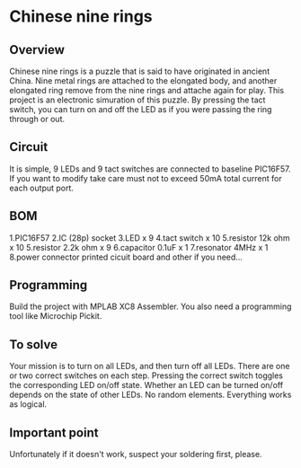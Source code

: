 # Chinese nine rings
## Overview
Chinese nine rings is a puzzle that is said to have originated in ancient China.
Nine metal rings are attached to the elongated body, and another elongated ring remove from the nine rings and attache again for play.
This project is an electronic simuration of this puzzle. By pressing the tact switch, you can turn on and off the LED as if you were passing the ring through or out.

## Circuit
It is simple, 9 LEDs and 9 tact switches are connected to baseline PIC16F57.
If you want to modify take care must not to exceed 50mA total current for each output port.

## BOM
1.PIC16F57
2.IC (28p) socket
3.LED x 9
4.tact switch x 10
5.resistor 12k ohm x 10
5.resistor 2.2k ohm x 9
6.capacitor 0.1uF x 1
7.resonator 4MHz x 1
8.power connector
printed cicuit board and other if you need...

## Programming
Build the project with MPLAB XC8 Assembler. You also need a programming tool like Microchip Pickit.

## To solve
Your mission is to turn on all LEDs, and then turn off all LEDs.
There are one or two correct switches on each step. Pressing the correct switch toggles the corresponding LED on/off state. Whether an LED can be turned on/off depends on the state of other LEDs. No random elements. Everything works as logical.

## Important point
Unfortunately if it doesn't work, suspect your soldering first, please.
